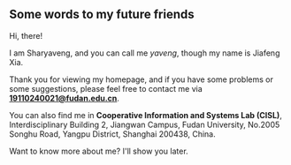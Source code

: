## Some words to my future friends

Hi, there!

I am Sharyaveng, and you can call me *yaveng*, though my name is Jiafeng Xia. 

Thank you for viewing my homepage, and if you have some problems or some suggestions, please feel free to contact me via **19110240021@fudan.edu.cn**. 

You can also find me in **Cooperative Information and Systems Lab (CISL)**, Interdisciplinary Building 2, Jiangwan Campus, Fudan University, No.2005 Songhu Road, Yangpu District, Shanghai 200438, China.

Want to know more about me? I'll show you later.
